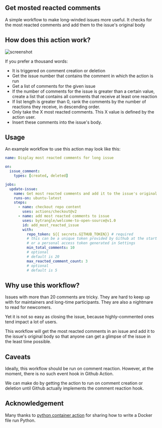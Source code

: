 ## Get mosted reacted comments
A simple workflow to make long-winded issues more useful. It checks for the most reacted comments and add them to the issue's original body

## How does this action work?
![screenshot](https://raw.githubusercontent.com/bytrangle/most-reacted-comments/main/action-get-most-reacted-comments.gif)

If you prefer a thousand words:

- It is triggered on comment creation or deletion
- Get the issue number that contains the comment in which the action is run
- Get a list of comments for the given issue
- If the number of comments for the issue is greater than a certain value, create a list that contains all comments that receive at least one reaction
- If list length is greater than 0, rank the comments by the number of reactions they receive, in descending order.
- Only take the X most reacted comments. This X value is defined by the action user.
- Insert these comments into the issue's body.

## Usage
An example workflow to use this action may look like this:

```yml
name: Display most reacted comments for long issue

on:
  issue_comment:
    types: [created, deleted]

jobs:
  update-issue:
    name: Get most reacted comments and add it to the issue's original post
    runs-on: ubuntu-latest
    steps:
      - name: checkout repo content
        uses: actions/checkout@v2
      - name: add most reacted comments to issue
        uses: bytrangle/welcome-to-open-source@v1.0
        id: add_most_reacted_issue
        with:
          repo_token: ${{ secrets.GITHUB_TOKEN}} # required
          # this can be a unique token provided by Github at the start of each workflow
          # or a personal access token generated in Settings
          min_total_comments: 10
          # optional
          # default is 20
          max_reacted_comment_count: 3
          # optional
          # default is 5
```

## Why use this workflow?
Issues with more than 20 comments are tricky. They are hard to keep up with for maintainers and long-time participants. They are also a nightmare to read for newcomers.

Yet it is not so easy as closing the issue, because highly-commented ones tend impact a lot of users.

This workflow will get the most reacted comments in an issue and add it to the issue's original body so that anyone can get a glimpse of the issue in the least time possible.

## Caveats
Ideally, this workflow should be run on comment reaction. However, at the moment, there is no such event hook in Github Action.

We can make do by getting the action to run on comment creation or deletion until Github actually implements the comment reaction hook.

## Acknowledgement
Many thanks to [python container action](https://github.com/jacobtomlinson/python-container-action) for sharing how to write a Docker file run Python.